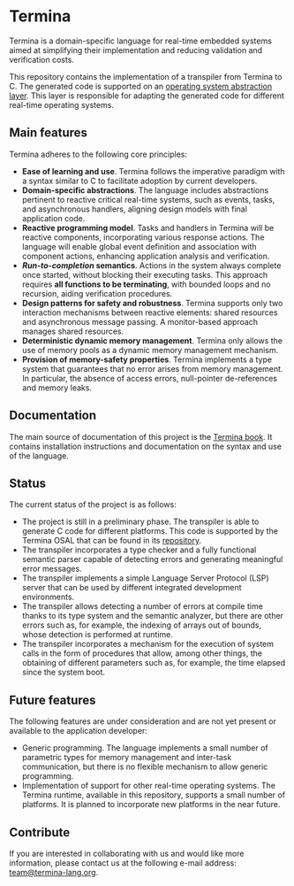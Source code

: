 # Termina

Termina is a domain-specific language for real-time embedded systems aimed at simplifying their implementation and reducing validation and verification costs.

This repository contains the implementation of a transpiler from Termina to C. The generated code is supported on an [operating system abstraction layer](https://github.com/termina-lang/termina-osal). This layer is responsible for adapting the generated code for different real-time operating systems.

## Main features

Termina adheres to the following core principles:

- **Ease of learning and use**. Termina follows the imperative paradigm with a syntax similar to C to facilitate adoption by current developers.
- **Domain-specific abstractions**. The language includes abstractions pertinent to reactive critical real-time systems, such as events, tasks, and asynchronous handlers, aligning design models with final application code.
- **Reactive programming model**. Tasks and handlers in Termina will be reactive components, incorporating various response actions. The language will enable global event definition and association with component actions, enhancing application analysis and verification.
- **_Run-to-completion_ semantics**. Actions in the system always complete once started, without blocking their executing tasks. This approach requires **all functions to be terminating**, with bounded loops and no recursion, aiding verification procedures.
- **Design patterns for safety and robustness**. Termina supports only two interaction mechanisms between reactive elements: shared resources and asynchronous message passing. A monitor-based approach manages shared resources.
- **Deterministic dynamic memory management**. Termina only allows the use of memory pools as a dynamic memory management mechanism.
- **Provision of memory-safety properties**. Termina implements a type system that guarantees that no error arises from memory management. In particular, the absence of access errors, null-pointer de-references and memory leaks.

## Documentation

The main source of documentation of this project is the [Termina book](https://termina-lang.github.io/termina-book/). It contains installation instructions and documentation on the syntax and use of the language.

## Status

The current status of the project is as follows:

- The project is still in a preliminary phase. The transpiler is able to generate C code for different platforms. This code is supported by the Termina OSAL that can be found in its [repository](https://github.com/termina-lang/termina-osal).
- The transpiler incorporates a type checker and a fully functional semantic parser capable of detecting errors and generating meaningful error messages.
- The transpiler implements a simple Language Server Protocol (LSP) server that can be used by different integrated development environments.
- The transpiler allows detecting a number of errors at compile time thanks to its type system and the semantic analyzer, but there are other errors such as, for example, the indexing of arrays out of bounds, whose detection is performed at runtime.
- The transpiler incorporates a mechanism for the execution of system calls in the form of procedures that allow, among other things, the obtaining of different parameters such as, for example, the time elapsed since the system boot.

## Future features

The following features are under consideration and are not yet present or available to the application developer:

- Generic programming. The language implements a small number of parametric types for memory management and inter-task communication, but there is no flexible mechanism to allow generic programming.
- Implementation of support for other real-time operating systems. The Termina runtime, available in this repository, supports a small number of platforms. It is planned to incorporate new platforms in the near future.

## Contribute

If you are interested in collaborating with us and would like more information, please contact us at the following e-mail address: team@termina-lang.org.
